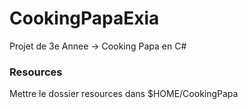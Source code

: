 # CookingPapaExia
Projet de 3e Annee -> Cooking Papa en C#

### Resources

Mettre le dossier resources dans $HOME/CookingPapa
